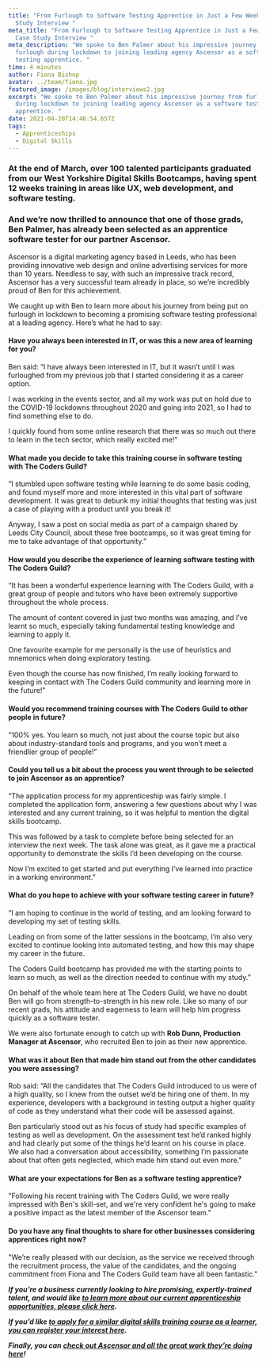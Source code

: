 ```yaml
---
title: "From Furlough to Software Testing Apprentice in Just a Few Weeks | Case
  Study Interview "
meta_title: "From Furlough to Software Testing Apprentice in Just a Few Weeks |
  Case Study Interview "
meta_description: "We spoke to Ben Palmer about his impressive journey from
  furlough during lockdown to joining leading agency Ascensor as a software
  testing apprentice. "
time: 4 minutes
author: Fiona Bishop
avatar: ../team/fiona.jpg
featured_image: /images/blog/interviews2.jpg
excerpt: "We spoke to Ben Palmer about his impressive journey from furlough
  during lockdown to joining leading agency Ascensor as a software testing
  apprentice. "
date: 2021-04-20T14:46:54.657Z
tags:
  - Apprenticeships
  - Digital Skills
---
```

### At the end of March, over 100 talented participants graduated from our West Yorkshire Digital Skills Bootcamps, having spent 12 weeks training in areas like UX, web development, and software testing. 

### And we’re now thrilled to announce that one of those grads, Ben Palmer, has already been selected as an apprentice software tester for our partner Ascensor. 

Ascensor is a digital marketing agency based in Leeds, who has been providing innovative web design and online advertising services for more than 10 years. Needless to say, with such an impressive track record, Ascensor has a very successful team already in place, so we’re incredibly proud of Ben for this achievement. 

We caught up with Ben to learn more about his journey from being put on furlough in lockdown to becoming a promising software testing professional at a leading agency. Here’s what he had to say: 

#### Have you always been interested in IT, or was this a new area of learning for you? 

Ben said: “I have always been interested in IT, but it wasn’t until I was furloughed from my previous job that I started considering it as a career option.

I was working in the events sector, and all my work was put on hold due to the COVID-19 lockdowns throughout 2020 and going into 2021, so I had to find something else to do.

I quickly found from some online research that there was so much out there to learn in the tech sector, which really excited me!”

#### What made you decide to take this training course in software testing with The Coders Guild? 

“I stumbled upon software testing while learning to do some basic coding, and found myself more and more interested in this vital part of software development. It was great to debunk my initial thoughts that testing was just a case of playing with a product until you break it!

Anyway, I saw a post on social media as part of a campaign shared by Leeds City Council, about these free bootcamps, so it was great timing for me to take advantage of that opportunity.”

#### How would you describe the experience of learning software testing with The Coders Guild? 

“It has been a wonderful experience learning with The Coders Guild, with a great group of people and tutors who have been extremely supportive throughout the whole process. 

The amount of content covered in just two months was amazing, and I’ve learnt so much, especially taking fundamental testing knowledge and learning to apply it. 

One favourite example for me personally is the use of heuristics and mnemonics when doing exploratory testing.

Even though the course has now finished, I’m really looking forward to keeping in contact with The Coders Guild community and learning more in the future!”

#### Would you recommend training courses with The Coders Guild to other people in future? 

“100% yes. You learn so much, not just about the course topic but also about industry-standard tools and programs, and you won’t meet a friendlier group of people!”

#### Could you tell us a bit about the process you went through to be selected to join Ascensor as an apprentice? 

“The application process for my apprenticeship was fairly simple. I completed the application form, answering a few questions about why I was interested and any current training, so it was helpful to mention the digital skills bootcamp. 

This was followed by a task to complete before being selected for an interview the next week. The task alone was great, as it gave me a practical opportunity to demonstrate the skills I’d been developing on the course.

Now I’m excited to get started and put everything I’ve learned into practice in a working environment.”

#### What do you hope to achieve with your software testing career in future? 

“I am hoping to continue in the world of testing, and am looking forward to developing my set of testing skills.

Leading on from some of the latter sessions in the bootcamp, I’m also very excited to continue looking into automated testing, and how this may shape my career in the future. 

The Coders Guild bootcamp has provided me with the starting points to learn so much, as well as the direction needed to continue with my study.”

On behalf of the whole team here at The Coders Guild, we have no doubt Ben will go from strength-to-strength in his new role. Like so many of our recent grads, his attitude and eagerness to learn will help him progress quickly as a software tester.

We were also fortunate enough to catch up with **Rob Dunn, Production Manager at Ascensor**, who recruited Ben to join as their new apprentice.

#### What was it about Ben that made him stand out from the other candidates you were assessing? 

Rob said: “All the candidates that The Coders Guild introduced to us were of a high quality, so I knew from the outset we’d be hiring one of them. In my experience, developers with a background in testing output a higher quality of code as they understand what their code will be assessed against.

Ben particularly stood out as his focus of study had specific examples of testing as well as development. On the assessment test he’d ranked highly and had clearly put some of the things he’d learnt on his course in place. We also had a conversation about accessibility, something I’m passionate about that often gets neglected, which made him stand out even more."

#### What are your expectations for Ben as a software testing apprentice? 

"Following his recent training with The Coders Guild, we were really impressed with Ben's skill-set, and we're very confident he's going to make a positive impact as the latest member of the Ascensor team." 

#### Do you have any final thoughts to share for other businesses considering apprentices right now? 

"We’re really pleased with our decision, as the service we received through the recruitment process, the value of the candidates, and the ongoing commitment from Fiona and The Coders Guild team have all been fantastic."



***If you’re a business currently looking to hire promising, expertly-trained talent, and would like [to learn more about our current apprenticeship opportunities, please click here](https://thecodersguild.org.uk/apprenticeships/).*** 

***If you’d like [to apply for a similar digital skills training course as a learner, you can register your interest here](https://thecodersguild.org.uk/contact-us/).*** 

***Finally, you can [check out Ascensor and all the great work they’re doing here](https://www.ascensor.co.uk/)!***